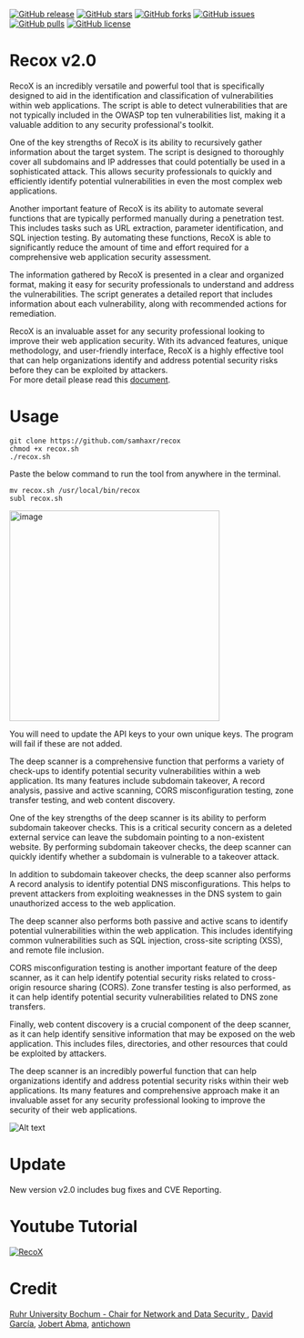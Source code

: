 [![GitHub release](https://img.shields.io/badge/release-v2.0-brightgreen?style=flat-square)](https://github.com/samhaxr/SXDork/releases/tag/1.1.2)
[![GitHub stars](https://img.shields.io/github/stars/samhaxr/recox?style=flat-square)](https://github.com/samhaxr/recox/stargazers)
[![GitHub forks](https://img.shields.io/github/forks/samhaxr/recox?style=flat-square)](https://github.com/samhaxr/recox/network)
[![GitHub issues](https://img.shields.io/github/issues/samhaxr/recox?style=flat-square)](https://github.com/samhaxr/recox/issues)
[![GitHub pulls](https://img.shields.io/github/issues-pr/samhaxr/recox?style=flat-square)](https://github.com/samhaxr/recox/pulls)
[![GitHub license](https://img.shields.io/github/license/samhaxr/recox?style=flat-square)](https://github.com/samhaxr/recox/blob/main/LICENSE)

# Recox v2.0
RecoX is an incredibly versatile and powerful tool that is specifically designed to aid in the identification and classification of vulnerabilities within web applications. The script is able to detect vulnerabilities that are not typically included in the OWASP top ten vulnerabilities list, making it a valuable addition to any security professional's toolkit.

One of the key strengths of RecoX is its ability to recursively gather information about the target system. The script is designed to thoroughly cover all subdomains and IP addresses that could potentially be used in a sophisticated attack. This allows security professionals to quickly and efficiently identify potential vulnerabilities in even the most complex web applications.

Another important feature of RecoX is its ability to automate several functions that are typically performed manually during a penetration test. This includes tasks such as URL extraction, parameter identification, and SQL injection testing. By automating these functions, RecoX is able to significantly reduce the amount of time and effort required for a comprehensive web application security assessment.

The information gathered by RecoX is presented in a clear and organized format, making it easy for security professionals to understand and address the vulnerabilities. The script generates a detailed report that includes information about each vulnerability, along with recommended actions for remediation.

RecoX is an invaluable asset for any security professional looking to improve their web application security. With its advanced features, unique methodology, and user-friendly interface, RecoX is a highly effective tool that can help organizations identify and address potential security risks before they can be exploited by attackers.
<br>For more detail please read this  <a href="https://drive.google.com/file/d/1oOshL5Fc3WiSy3SQFv26UE3YKo5N211i/view?usp=sharing" >document</a>.

# Usage
```
git clone https://github.com/samhaxr/recox
chmod +x recox.sh
./recox.sh
```
Paste the below command to run the tool from anywhere in the terminal.
```
mv recox.sh /usr/local/bin/recox
subl recox.sh
```

<img width="369" alt="image" src="https://github.com/Fr3sHc0FFee/fr3sH-recox/assets/32471999/b1b5259f-53dd-4548-92a2-5f801d5d1325">

You will need to update the API keys to your own unique keys. The program will fail if these are not added.

The deep scanner is a comprehensive function that performs a variety of check-ups to identify potential security vulnerabilities within a web application. Its many features include subdomain takeover, A record analysis, passive and active scanning, CORS misconfiguration testing, zone transfer testing, and web content discovery.

One of the key strengths of the deep scanner is its ability to perform subdomain takeover checks. This is a critical security concern as a deleted external service can leave the subdomain pointing to a non-existent website. By performing subdomain takeover checks, the deep scanner can quickly identify whether a subdomain is vulnerable to a takeover attack.

In addition to subdomain takeover checks, the deep scanner also performs A record analysis to identify potential DNS misconfigurations. This helps to prevent attackers from exploiting weaknesses in the DNS system to gain unauthorized access to the web application.

The deep scanner also performs both passive and active scans to identify potential vulnerabilities within the web application. This includes identifying common vulnerabilities such as SQL injection, cross-site scripting (XSS), and remote file inclusion.

CORS misconfiguration testing is another important feature of the deep scanner, as it can help identify potential security risks related to cross-origin resource sharing (CORS). Zone transfer testing is also performed, as it can help identify potential security vulnerabilities related to DNS zone transfers.

Finally, web content discovery is a crucial component of the deep scanner, as it can help identify sensitive information that may be exposed on the web application. This includes files, directories, and other resources that could be exploited by attackers.

The deep scanner is an incredibly powerful function that can help organizations identify and address potential security risks within their web applications. Its many features and comprehensive approach make it an invaluable asset for any security professional looking to improve the security of their web applications.

![Alt text](/Flowchart.png?raw=true "RecoX Flowchart" )

# Update
New version v2.0 includes bug fixes and CVE Reporting.

# Youtube Tutorial
[![RecoX](RecoX.png)](https://www.youtube.com/watch?v=rsl97682xXA&feature=youtu.be)

# Credit

<a href="https://github.com/RUB-NDS" >Ruhr University Bochum - Chair for Network and Data Security
</a>, 
<a href="https://github.com/deibit" >David García</a>, <a href="https://github.com/jobertabma" >Jobert Abma</a>, <a href="https://github.com/antichown" >antichown</a>
